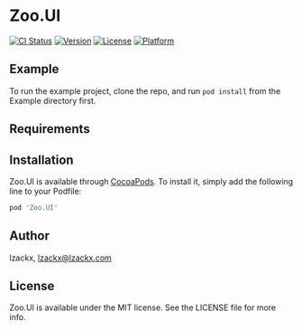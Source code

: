 # Zoo.UI

[![CI Status](https://img.shields.io/travis/lzackx/Zoo.UI.svg?style=flat)](https://travis-ci.org/lzackx/Zoo.UI)
[![Version](https://img.shields.io/cocoapods/v/Zoo.UI.svg?style=flat)](https://cocoapods.org/pods/Zoo.UI)
[![License](https://img.shields.io/cocoapods/l/Zoo.UI.svg?style=flat)](https://cocoapods.org/pods/Zoo.UI)
[![Platform](https://img.shields.io/cocoapods/p/Zoo.UI.svg?style=flat)](https://cocoapods.org/pods/Zoo.UI)

## Example

To run the example project, clone the repo, and run `pod install` from the Example directory first.

## Requirements

## Installation

Zoo.UI is available through [CocoaPods](https://cocoapods.org). To install
it, simply add the following line to your Podfile:

```ruby
pod 'Zoo.UI'
```

## Author

lzackx, lzackx@lzackx.com

## License

Zoo.UI is available under the MIT license. See the LICENSE file for more info.
